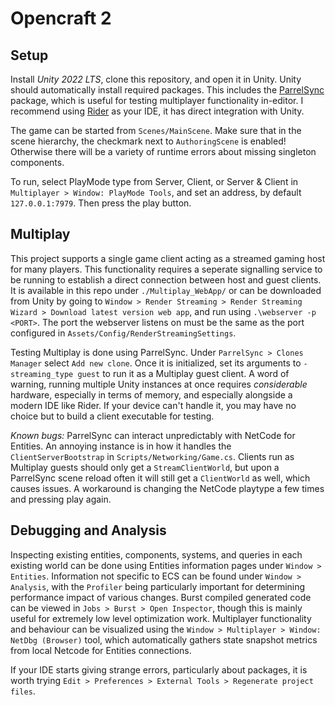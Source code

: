 # Opencraft 2

## Setup
Install *Unity 2022 LTS*, clone this repository, and open it in Unity. Unity should automatically install required packages. This includes the [ParrelSync](https://github.com/VeriorPies/ParrelSync) package, which is useful for testing multiplayer functionality in-editor. I recommend using [Rider](https://www.jetbrains.com/rider/) as your IDE, it has direct integration with Unity.

The game can be started from `Scenes/MainScene`. Make sure that in the scene hierarchy, the checkmark next to `AuthoringScene` is enabled! Otherwise there will be a variety of runtime errors about missing singleton components.

To run, select PlayMode type from Server, Client, or Server & Client in `Multiplayer > Window: PlayMode Tools`, and set an address, by default `127.0.0.1:7979`. Then press the play button.

## Multiplay
This project supports a single game client acting as a streamed gaming host for many players. This functionality requires a seperate signalling service to be running to establish a direct connection between host and guest clients. It is available in this repo under `./Multiplay_WebApp/` or can be downloaded from Unity by going to `Window > Render Streaming > Render Streaming Wizard > Download latest version web app`, and run using `.\webserver -p <PORT>`. The port the webserver listens on must be the same as the port configured in `Assets/Config/RenderStreamingSettings`. 

Testing Multiplay is done using ParrelSync. Under `ParrelSync > Clones Manager` select `Add new clone`. Once it is initialized, set its arguments to `-streaming_type guest` to run it as a Multiplay guest client. A word of warning, running multiple Unity instances at once requires *considerable* hardware, especially in terms of memory, and especially alongside a modern IDE like Rider. If your device can't handle it, you may have no choice but to build a client executable for testing.

*Known bugs:* ParrelSync can interact unpredictably with NetCode for Entities. An annoying instance is in how it handles the `ClientServerBootstrap` in `Scripts/Networking/Game.cs`. Clients run as Multiplay guests should only get a `StreamClientWorld`, but upon a ParrelSync scene reload often it will still get a `ClientWorld` as well, which causes issues. A workaround is changing the NetCode playtype a few times and pressing play again. 


## Debugging and Analysis
Inspecting existing entities, components, systems, and queries in each existing world can be done using Entities information pages under `Window > Entities`. Information not specific to ECS can be found under `Window > Analysis`, with the `Profiler` being particularly important for determining performance impact of various changes. Burst compiled generated code can be viewed in `Jobs > Burst > Open Inspector`, though this is mainly useful for extremely low level optimization work. Multiplayer functionality and behaviour can be visualized using the `Window > Multiplayer > Window: NetDbg (Browser)` tool, which automatically gathers state snapshot metrics from local Netcode for Entities connections.

If your IDE starts giving strange errors, particularly about packages, it is worth trying `Edit > Preferences > External Tools > Regenerate project files`.

